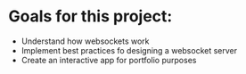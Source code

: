 # Goals for this project:

* Understand how websockets work
* Implement best practices fo designing a websocket server
* Create an interactive app for portfolio purposes
